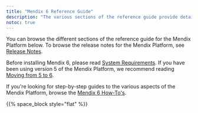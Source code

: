 ```yaml
---
title: "Mendix 6 Reference Guide"
description: "The various sections of the reference guide provide details on the features and functionality of the Mendix Platform."
notoc: true
---
```


You can browse the different sections of the reference guide for the Mendix Platform below. To browse the release notes for the Mendix Platform, see [Release Notes](/releasenotes/index).

Before installing Mendix 6, please read [System Requirements](system-requirements). If you have been using version 5 of the Mendix Platform, we recommend reading [Moving from 5 to 6](moving-from-5-to-6).

If you're looking for step-by-step guides to the various aspects of the Mendix Platform, browse the [Mendix 6 How-To's](/howto6).

{{% space_block style="flat" %}}
